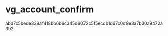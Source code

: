 vg_account_confirm
==================
abd7c5bede339af418bb6b6c345d6072c5f5ecdb1d67c0d9e8a7b30a9472a3b2
